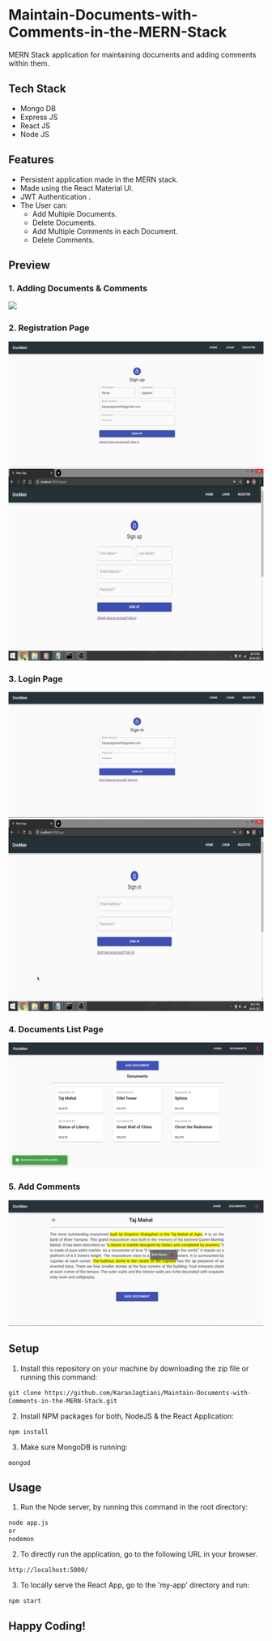 # Maintain-Documents-with-Comments-in-the-MERN-Stack

MERN Stack application for maintaining documents and adding comments within them.

## Tech Stack
* Mongo DB
* Express JS
* React JS
* Node JS

## Features
* Persistent application made in the MERN stack.
* Made using the React Material UI.
* JWT Authentication .
* The User can:
  - Add Multiple Documents.
  - Delete Documents.
  - Add Multiple Comments in each Document.
  - Delete Comments.

## Preview
### 1. Adding Documents & Comments
![](readme-content/add-comments-video.gif)
### 2. Registration Page
![](readme-content/register.png)
![](readme-content/register-video.gif)
### 3. Login Page
![](readme-content/login.png)
![](readme-content/login-video.gif)
### 4. Documents List Page
![](readme-content/docs-list.png)
### 5. Add Comments
![](readme-content/add-commnets.png)

## Setup

1. Install this repository on your machine by downloading the zip file or running this command:
```
git clone https://github.com/KaranJagtiani/Maintain-Documents-with-Comments-in-the-MERN-Stack.git
```
2. Install NPM packages for both, NodeJS & the React Application:
```
npm install
```
3. Make sure MongoDB is running:
```
mongod
```

## Usage  
1. Run the Node server, by running this command in the root directory:
```
node app.js
or
nodemon
```
2. To directly run the application, go to the following URL in your browser.
```
http://localhost:5000/
```
3. To locally serve the React App, go to the 'my-app' directory and run:
```
npm start
```

## Happy Coding!

